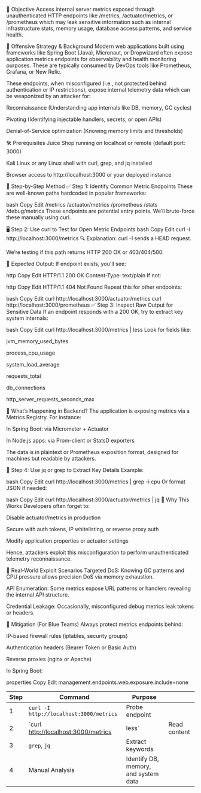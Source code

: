 📌 Objective
Access internal server metrics exposed through unauthenticated HTTP endpoints like /metrics, /actuator/metrics, or /prometheus which may leak sensitive information such as internal infrastructure stats, memory usage, database access patterns, and service health.

🧠 Offensive Strategy & Background
Modern web applications built using frameworks like Spring Boot (Java), Micronaut, or Dropwizard often expose application metrics endpoints for observability and health monitoring purposes. These are typically consumed by DevOps tools like Prometheus, Grafana, or New Relic.

These endpoints, when misconfigured (i.e., not protected behind authentication or IP restrictions), expose internal telemetry data which can be weaponized by an attacker for:

Reconnaissance (Understanding app internals like DB, memory, GC cycles)

Pivoting (Identifying injectable handlers, secrets, or open APIs)

Denial-of-Service optimization (Knowing memory limits and thresholds)

🛠️ Prerequisites
Juice Shop running on localhost or remote (default port: 3000)

Kali Linux or any Linux shell with curl, grep, and jq installed

Browser access to http://localhost:3000 or your deployed instance

🧪 Step-by-Step Method
✅ Step 1: Identify Common Metric Endpoints
These are well-known paths hardcoded in popular frameworks:

bash
Copy
Edit
/metrics
/actuator/metrics
/prometheus
/stats
/debug/metrics
These endpoints are potential entry points. We’ll brute-force these manually using curl.

🖥️ Step 2: Use curl to Test for Open Metric Endpoints
bash
Copy
Edit
curl -I http://localhost:3000/metrics
🔍 Explanation:
curl -I sends a HEAD request.

We’re testing if this path returns HTTP 200 OK or 403/404/500.

📌 Expected Output:
If endpoint exists, you'll see:

http
Copy
Edit
HTTP/1.1 200 OK
Content-Type: text/plain
If not:

http
Copy
Edit
HTTP/1.1 404 Not Found
Repeat this for other endpoints:

bash
Copy
Edit
curl http://localhost:3000/actuator/metrics
curl http://localhost:3000/prometheus
✅ Step 3: Inspect Raw Output for Sensitive Data
If an endpoint responds with a 200 OK, try to extract key system internals:

bash
Copy
Edit
curl http://localhost:3000/metrics | less
Look for fields like:

jvm_memory_used_bytes

process_cpu_usage

system_load_average

requests_total

db_connections

http_server_requests_seconds_max

📖 What’s Happening in Backend?
The application is exposing metrics via a Metrics Registry. For instance:

In Spring Boot: via Micrometer + Actuator

In Node.js apps: via Prom-client or StatsD exporters

The data is in plaintext or Prometheus exposition format, designed for machines but readable by attackers.

🧬 Step 4: Use jq or grep to Extract Key Details
Example:

bash
Copy
Edit
curl http://localhost:3000/metrics | grep -i cpu
Or format JSON if needed:

bash
Copy
Edit
curl http://localhost:3000/actuator/metrics | jq
🧠 Why This Works
Developers often forget to:

Disable actuator/metrics in production

Secure with auth tokens, IP whitelisting, or reverse proxy auth

Modify application.properties or actuator settings

Hence, attackers exploit this misconfiguration to perform unauthenticated telemetry reconnaissance.

🔐 Real-World Exploit Scenarios
Targeted DoS:
Knowing GC patterns and CPU pressure allows precision DoS via memory exhaustion.

API Enumeration:
Some metrics expose URL patterns or handlers revealing the internal API structure.

Credential Leakage:
Occasionally, misconfigured debug metrics leak tokens or headers.

🧼 Mitigation (For Blue Teams)
Always protect metrics endpoints behind:

IP-based firewall rules (iptables, security groups)

Authentication headers (Bearer Token or Basic Auth)

Reverse proxies (nginx or Apache)

In Spring Boot:

properties
Copy
Edit
management.endpoints.web.exposure.include=none


| Step | Command                                                               | Purpose                              |              |
| ---- | --------------------------------------------------------------------- | ------------------------------------ | ------------ |
| 1    | `curl -I http://localhost:3000/metrics`                               | Probe endpoint                       |              |
| 2    | \`curl [http://localhost:3000/metrics](http://localhost:3000/metrics) | less\`                               | Read content |
| 3    | `grep`, `jq`                                                          | Extract keywords                     |              |
| 4    | Manual Analysis                                                       | Identify DB, memory, and system data |              |

